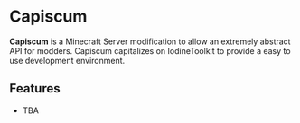 # Capiscum

**Capiscum** is a Minecraft Server modification to allow an extremely abstract API for modders. Capiscum capitalizes on IodineToolkit to provide a easy to use development environment.

## Features
- TBA